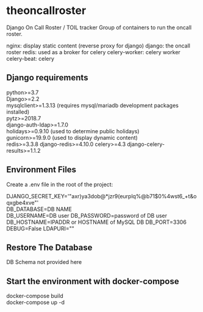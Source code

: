 # theoncallroster
Django On Call Roster / TOIL tracker 
Group of containers to run the oncall roster. 
 
nginx: display static content (reverse proxy for django) 
django: the oncall roster 
redis: used as a broker for celery 
celery-worker: celery worker 
celery-beat: celery 

## Django requirements

python>=3.7  
Django>=2.2  
mysqlclient>=1.3.13 (requires mysql/mariadb development packages installed)    
pytz>=2018.7   
django-auth-ldap>=1.7.0  
holidays>=0.9.10 (used to determine public holidays)  
gunicorn>=19.9.0 (used to display dynamic content)  
redis>=3.3.8
django-redis>=4.10.0
celery>=4.3
django-celery-results>=1.1.2


## Environment Files
Create a .env file in the root of the project: 

DJANGO_SECRET_KEY='"axr)ya3dob@*jzr9(eurplq%@b71$0%4wst6_+t&oqxgbe4xve"'  
DB_DATABASE=DB NAME  
DB_USERNAME=DB user 
DB_PASSWORD=password of DB user 
DB_HOSTNAME=IPADDR or HOSTNAME of MySQL DB 
DB_PORT=3306 
DEBUG=False 
LDAPURI="" 

## Restore The Database
DB Schema not provided here  

## Start the environment with docker-compose
docker-compose build  
docker-compose up -d  
